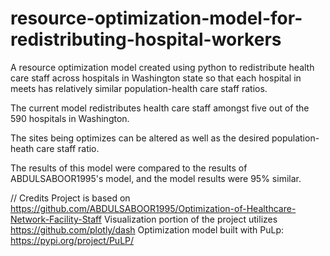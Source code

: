 # resource-optimization-model-for-redistributing-hospital-workers

A resource optimization model created using python to redistribute health care staff across hospitals in Washington state so that each hospital in meets has relatively similar population-health care staff ratios.

The current model redistributes health care staff amongst five out of the 590 hospitals in Washington.

The sites being optimizes can be altered as well as the desired population-heath care staff ratio.

The results of this model were compared to the results of ABDULSABOOR1995's model, and the model results were 95% similar.

// Credits
Project is based on https://github.com/ABDULSABOOR1995/Optimization-of-Healthcare-Network-Facility-Staff
Visualization portion of the project utilizes https://github.com/plotly/dash
Optimization model built with PuLp: https://pypi.org/project/PuLP/
